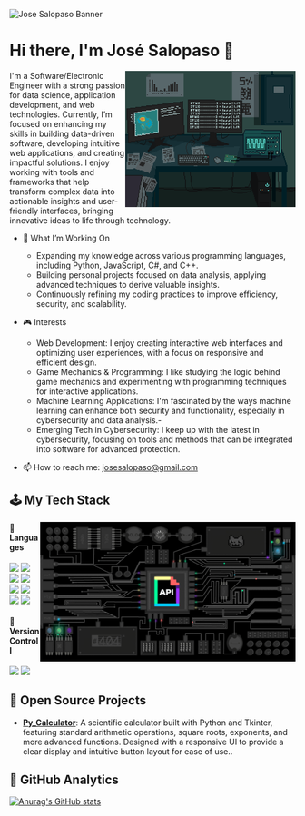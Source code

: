 ![Jose Salopaso Banner](https://github.com/josesalopasog/josesalopasog/blob/main/Banner%20(Jos%C3%A9%20Salopaso).jpg)

<h1> Hi there, I'm José Salopaso 👋 </h1>

<img align="right" width=300px src="https://github.com/josesalopasog/josesalopasog/blob/main/computer.gif" />

I'm a Software/Electronic Engineer with a strong passion for data science, application development, and web technologies. Currently, I’m focused on enhancing my skills in building data-driven software, developing intuitive web applications, and creating impactful solutions. I enjoy working with tools and frameworks that help transform complex data into actionable insights and user-friendly interfaces, bringing innovative ideas to life through technology.

- 🌱 What I’m Working On
  - Expanding my knowledge across various programming languages, including Python, JavaScript, C#, and C++.
  - Building personal projects focused on data analysis, applying advanced techniques to derive valuable insights.
  - Continuously refining my coding practices to improve efficiency, security, and scalability.
- 🎮 Interests
  - Web Development: I enjoy creating interactive web interfaces and optimizing user experiences, with a focus on responsive and efficient design.
  - Game Mechanics & Programming: I like studying the logic behind game mechanics and experimenting with programming techniques for interactive applications.
  - Machine Learning Applications: I'm fascinated by the ways machine learning can enhance both security and functionality, especially in cybersecurity and data analysis.- 
  - Emerging Tech in Cybersecurity: I keep up with the latest in cybersecurity, focusing on tools and methods that can be integrated into software for advanced protection.

- 📫 How to reach me: <a href="josesalopaso@gmail.com">josesalopaso@gmail.com</a>

## 🕹️ My Tech Stack

<img align="right" width=450px src="https://github.com/josesalopasog/josesalopasog/blob/main/api.gif" />

<h4> 🪬 Languages </h4>
<span>
  <img src="https://img.shields.io/badge/python-3670A0?style=for-the-badge&logo=python&logoColor=ffdd54">
  <img src="https://img.shields.io/badge/C-00599C?style=for-the-badge&logo=c&logoColor=white">
  <img src="https://img.shields.io/badge/c++-%2300599C.svg?style=for-the-badge&logo=c%2B%2B&logoColor=white">
  <img src="https://img.shields.io/badge/JavaScript-F7DF1E?style=for-the-badge&logo=javascript&logoColor=black">
  <img src="https://img.shields.io/badge/Java-ED8B00?style=for-the-badge&logo=java&logoColor=white">
  <img src="https://img.shields.io/badge/HTML5-E34F26?style=for-the-badge&logo=html5&logoColor=white">
  <img src="https://img.shields.io/badge/CSS3-1572B6?style=for-the-badge&logo=css3&logoColor=white">
  <img src= "https://img.shields.io/badge/-Arduino-00979D?style=for-the-badge&logo=Arduino&logoColor=white">
</span>

<h4> 🩻 Version Controll </h4>
<span>
  <img src="https://img.shields.io/badge/git-%23F05033.svg?style=for-the-badge&logo=git&logoColor=white">
  <img src="https://img.shields.io/badge/github-%23121011.svg?style=for-the-badge&logo=github&logoColor=white">
</span>
<!--
<h4> 🤖 Game Engines </h4>
<span>
  <img src="https://img.shields.io/badge/unrealengine-0E1128?style=for-the-badge&logo=unrealengine&labelColor=black&color=black">
  <img src="https://img.shields.io/badge/unity-FFFFFF?style=for-the-badge&logo=unity&logoColor=black&labelColor=white&color=white">
</span>
-->
<!--
## 📲 Social Media
<a href="https://www.twitch.tv/levipley" >
  <img src="https://img.shields.io/badge/Twitch-9347FF?style=for-the-badge&logo=twitch&logoColor=white" alt="Twitch">
</a>
<a href="https://www.youtube.com/@levipley">
  <img src="https://img.shields.io/badge/YouTube-%23FF0000.svg?style=for-the-badge&logo=YouTube&logoColor=white" alt="Youtube">
</a>
<a href="https://www.tiktok.com/@leviplay_" >
  <img src="https://img.shields.io/badge/TikTok-%23000000.svg?style=for-the-badge&logo=TikTok&logoColor=white" alt="Tiktok">
</a>
<a href= "https://www.instagram.com/leviplay_/?hl=es">
    <img src="https://img.shields.io/badge/Instagram-%23E4405F.svg?style=for-the-badge&logo=Instagram&logoColor=white">
</a>
<a href= "https://discord.gg/FwSGEU3f5f">
    <img src="https://img.shields.io/badge/discord-5865F2?style=for-the-badge&logo=twitch&logoColor=white">
</a>
-->

## 📂 Open Source Projects

- **[Py_Calculator](https://github.com/josesalopasog/Py_Calculator)**: A scientific calculator built with Python and Tkinter, featuring standard arithmetic operations, square roots, exponents, and more advanced functions. Designed with a responsive UI to provide a clear display and intuitive button layout for ease of use..

## 📶 GitHub Analytics
[![Anurag's GitHub stats](https://github-readme-stats.vercel.app/api?username=josesalopasog&theme=tokyonight&hide_border=true&show_icons=true)](https://github.com/leviplay/github-readme-stats)
